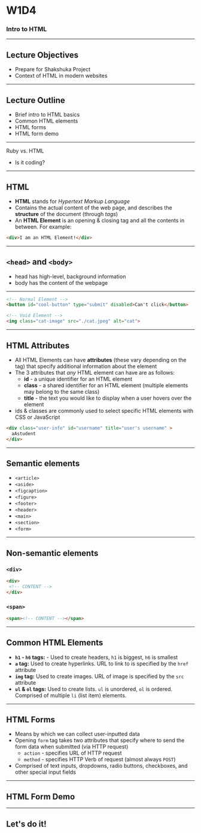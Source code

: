 
# W1D4
### Intro to HTML

---

## Lecture Objectives

* Prepare for Shakshuka Project
* Context of HTML in modern websites

---

## Lecture Outline

* Brief intro to HTML basics
* Common HTML elements
* HTML forms
* HTML form demo

---

Ruby vs. HTML

* Is it coding?

---

## HTML

* **HTML** stands for _Hypertext Markup Language_
* Contains the actual content of the web page, and describes the **structure** of the document (through _tags_)
* An **HTML Element** is an opening & closing tag and all the contents in between. For example:

```html
<div>I am an HTML Element!</div>
```

---

## `<head>` and `<body>`
  
* head has high-level, background information
* body has the content of the webpage
  
---

```html
<!-- Normal Element -->
<button id="cool-button" type="submit" disabled>Can't click</button>

<!-- Void Element -->
<img class="cat-image" src="./cat.jpeg" alt="cat">
```

---

## HTML Attributes

* All HTML Elements can have **attributes** (these vary depending on the tag) that specify additional information about the element
* The 3 attributes that _any_ HTML element can have are as follows:
  * **id** - a unique identifier for an HTML element
  * **class** - a shared identifier for an HTML element (multiple elements may belong to the same class)
  * **title** - the text you would like to display when a user hovers over the element
* ids & classes are commonly used to select specific HTML elements with CSS or JavaScript

```html
<div class="user-info" id="username" title="user's username" >
  aAstudent
</div>
```

---

## Semantic elements

* `<article>`
* `<aside>`
* `<figcaption>`
* `<figure>`
* `<footer>`
* `<header>`
* `<main>`
* `<section>`
* `<form>`

---

## Non-semantic elements

### `<div>`

```html
<div>
 <!-- CONTENT -->
</div>
```

### `<span>`

```html
<span><!-- CONTENT --></span>
```

---

## Common HTML Elements

* **`h1` - `h6` tags:** - Used to create headers, `h1` is biggest, `h6` is smallest
* **`a` tag:** Used to create hyperlinks. URL to link to is specified by the `href` attribute
* **`img` tag:** Used to create images. URL of image is specified by the `src` attribute
* **`ul` & `ol` tags:** Used to create lists. `ul` is unordered, `ol` is ordered. Comprised of multiple `li` (list item) elements.

---

## HTML Forms

* Means by which we can collect user-inputted data
* Opening `form` tag takes two attributes that specify where to send the form data when submitted (via HTTP request)
  * `action` - specifies URL of HTTP request
  * `method` - specifies HTTP Verb of request (almost always `POST`)
* Comprised of text inputs, dropdowns, radio buttons, checkboxes, and other special input fields

---

## HTML Form Demo

---

## Let's do it!